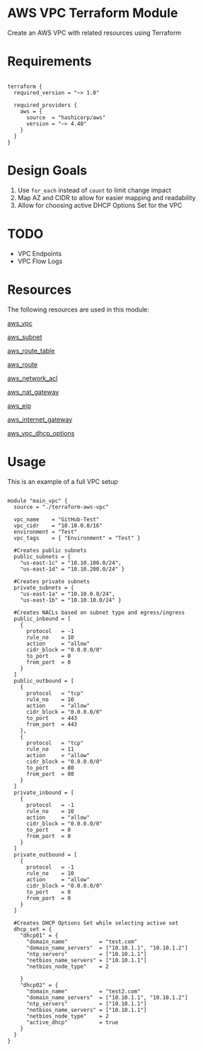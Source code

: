 # AWS VPC Terraform Module

Create an AWS VPC with related resources using Terraform

# Requirements

```hcl

terraform {
  required_version = "~> 1.0"

  required_providers {
    aws = {
      source  = "hashicorp/aws"
      version = "~> 4.40"
    }
  }
}
```


# Design Goals
1. Use `for_each` instead of `count` to limit change impact
2. Map AZ and CIDR to allow for easier mapping and readability
3. Allow for choosing active DHCP Options Set for the VPC


# TODO
- VPC Endpoints
- VPC Flow Logs



# Resources

The following resources are used in this module:

[aws_vpc](https://registry.terraform.io/providers/hashicorp/aws/latest/docs/data-sources/vpc)

[aws_subnet](https://registry.terraform.io/providers/hashicorp/aws/latest/docs/data-sources/subnet)

[aws_route_table](https://registry.terraform.io/providers/hashicorp/aws/latest/docs/data-sources/route_table)

[aws_route](https://registry.terraform.io/providers/hashicorp/aws/latest/docs/data-sources/route)

[aws_network_acl](https://registry.terraform.io/providers/hashicorp/aws/latest/docs/data-sources/network_acls)

[aws_nat_gateway](https://registry.terraform.io/providers/hashicorp/aws/latest/docs/data-sources/nat_gateway)

[aws_eip](https://registry.terraform.io/providers/hashicorp/aws/latest/docs/data-sources/eip)

[aws_internet_gateway](https://registry.terraform.io/providers/hashicorp/aws/latest/docs/data-sources/internet_gateway)

[aws_vpc_dhcp_options](https://registry.terraform.io/providers/hashicorp/aws/latest/docs/data-sources/vpc_dhcp_options)


# Usage

This is an example of a full VPC setup

```hcl

module "main_vpc" {
  source = "./terraform-aws-vpc"

  vpc_name    = "GitHub-Test"
  vpc_cidr    = "10.10.0.0/16"
  environment = "Test"
  vpc_tags    = { "Environment" = "Test" }

  #Creates public subnets
  public_subnets = {
    "us-east-1c" = "10.10.100.0/24",
    "us-east-1d" = "10.10.200.0/24" }

  #Creates private subnets
  private_subnets = {
    "us-east-1a" = "10.10.0.0/24",
    "us-east-1b" = "10.10.10.0/24" }

  #Creates NACLs based on subnet type and egress/ingress
  public_inbound = [
    {
      protocol   = -1
      rule_no    = 10
      action     = "allow"
      cidr_block = "0.0.0.0/0"
      to_port    = 0
      from_port  = 0
    }
  ]
  public_outbound = [
    {
      protocol   = "tcp"
      rule_no    = 10
      action     = "allow"
      cidr_block = "0.0.0.0/0"
      to_port    = 443
      from_port  = 443
    },
    {
      protocol   = "tcp"
      rule_no    = 11
      action     = "allow"
      cidr_block = "0.0.0.0/0"
      to_port    = 80
      from_port  = 80
    }
  ]
  private_inbound = [
    {
      protocol   = -1
      rule_no    = 10
      action     = "allow"
      cidr_block = "0.0.0.0/0"
      to_port    = 0
      from_port  = 0
    }
  ]
  private_outbound = [
    {
      protocol   = -1
      rule_no    = 10
      action     = "allow"
      cidr_block = "0.0.0.0/0"
      to_port    = 0
      from_port  = 0
    }
  ]

  #Creates DHCP Options Set while selecting active set
  dhcp_set = {
    "dhcp01" = {
      "domain_name"          = "test.com"
      "domain_name_servers"  = ["10.10.1.1", "10.10.1.2"]
      "ntp_servers"          = ["10.10.1.1"]
      "netbios_name_servers" = ["10.10.1.1"]
      "netbios_node_type"    = 2

    }
    "dhcp02" = {
      "domain_name"          = "test2.com"
      "domain_name_servers"  = ["10.10.1.1", "10.10.1.2"]
      "ntp_servers"          = ["10.10.1.1"]
      "netbios_name_servers" = ["10.10.1.1"]
      "netbios_node_type"    = 2
      "active_dhcp"          = true
    }
  }
}

```